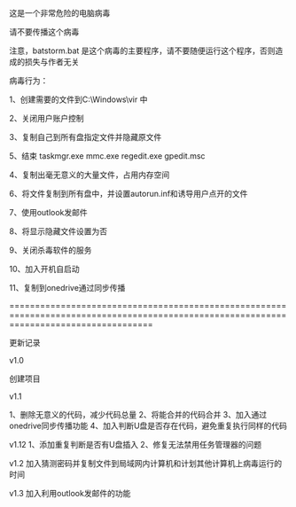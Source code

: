 这是一个非常危险的电脑病毒

请不要传播这个病毒

注意，batstorm.bat 是这个病毒的主要程序，请不要随便运行这个程序，否则造成的损失与作者无关

病毒行为：

1、创建需要的文件到C:\Windows\vir 中

2、关闭用户账户控制

3、复制自己到所有盘指定文件并隐藏原文件

5、结束 taskmgr.exe mmc.exe regedit.exe gpedit.msc

4、复制出毫无意义的大量文件，占用内存空间

6、将文件复制到所有盘中，并设置autorun.inf和诱导用户点开的文件

7、使用outlook发邮件

8、将显示隐藏文件设置为否

9、关闭杀毒软件的服务

10、加入开机自启动

11、复制到onedrive通过同步传播

========================================================================================================================================

更新记录

v1.0

创建项目

v1.1

1、删除无意义的代码，减少代码总量 2、将能合并的代码合并 3、加入通过onedrive同步传播功能 4、加入判断U盘是否存在代码，避免重复执行同样的代码

v1.12 1、添加重复判断是否有U盘插入 2、修复无法禁用任务管理器的问题

v1.2 加入猜测密码并复制文件到局域网内计算机和计划其他计算机上病毒运行的时间

v1.3 加入利用outlook发邮件的功能
